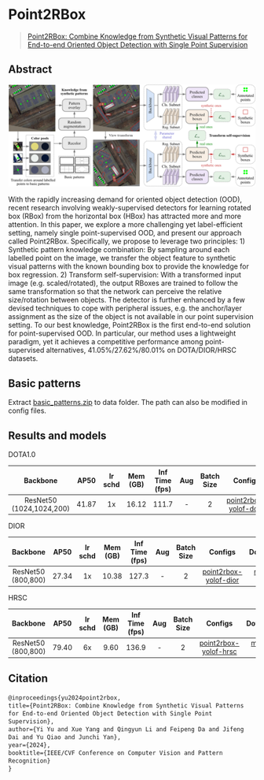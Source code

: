 # Point2RBox

> [Point2RBox: Combine Knowledge from Synthetic Visual Patterns for End-to-end Oriented Object Detection with Single Point Supervision](https://arxiv.org/pdf/2311.14758)

<!-- [ALGORITHM] -->

## Abstract

<div align=center>
<img src="https://raw.githubusercontent.com/zytx121/image-host/main/imgs/point2rbox.png" width="800"/>
</div>

With the rapidly increasing demand for oriented object detection (OOD), recent research involving weakly-supervised detectors for learning rotated box (RBox) from the horizontal box (HBox) has attracted more and more attention. In this paper, we explore a more challenging yet label-efficient setting, namely single point-supervised OOD, and present our approach called Point2RBox. Specifically, we propose to leverage two principles: 1) Synthetic pattern knowledge combination: By sampling around each labelled point on the image, we transfer the object feature to synthetic visual patterns with the known bounding box to provide the knowledge for box regression. 2) Transform self-supervision: With a transformed input image (e.g. scaled/rotated), the output RBoxes are trained to follow the same transformation so that the network can perceive the relative size/rotation between objects. The detector is further enhanced by a few devised techniques to cope with peripheral issues, e.g. the anchor/layer assignment as the size of the object is not available in our point supervision setting. To our best knowledge, Point2RBox is the first end-to-end solution for point-supervised OOD. In particular, our method uses a lightweight paradigm, yet it achieves a competitive performance among point-supervised alternatives, 41.05%/27.62%/80.01% on DOTA/DIOR/HRSC datasets.

## Basic patterns

Extract [basic_patterns.zip](https://github.com/open-mmlab/mmrotate/files/13816461/basic_patterns.zip) to data folder. The path can also be modified in config files.

## Results and models

DOTA1.0

|         Backbone         | AP50  | lr schd | Mem (GB) | Inf Time (fps) | Aug | Batch Size |                       Configs                       |                                                                                                                    Download                                                                                                                    |
| :----------------------: | :---: | :-----: | :------: | :------------: | :-: | :--------: | :-------------------------------------------------: | :--------------------------------------------------------------------------------------------------------------------------------------------------------------------------------------------------------------------------------------------: |
| ResNet50 (1024,1024,200) | 41.87 |   1x    |  16.12   |     111.7      |  -  |     2      | [point2rbox-yolof-dota](./configs/point2rbox-yolof-dota.py) | [model](https://download.openmmlab.com/mmrotate/v1.0/point2rbox/point2rbox-yolof-dota/point2rbox-yolof-dota-c94da82d.pth)   \| [log](https://download.openmmlab.com/mmrotate/v1.0/point2rbox/point2rbox-yolof-dota/point2rbox-yolof-dota.json) |

DIOR

|      Backbone      | AP50  | lr schd | Mem (GB) | Inf Time (fps) | Aug | Batch Size |                       Configs                       |                                                                                                                    Download                                                                                                                    |
| :----------------: | :---: | :-----: | :------: | :------------: | :-: | :--------: | :-------------------------------------------------: | :--------------------------------------------------------------------------------------------------------------------------------------------------------------------------------------------------------------------------------------------: |
| ResNet50 (800,800) | 27.34 |   1x    |  10.38   |     127.3      |  -  |     2      | [point2rbox-yolof-dior](./configs/point2rbox-yolof-dior.py) | [model](https://download.openmmlab.com/mmrotate/v1.0/point2rbox/point2rbox-yolof-dior/point2rbox-yolof-dior-f4f724df.pth)   \| [log](https://download.openmmlab.com/mmrotate/v1.0/point2rbox/point2rbox-yolof-dior/point2rbox-yolof-dior.json) |

HRSC

|      Backbone      | AP50  | lr schd | Mem (GB) | Inf Time (fps) | Aug | Batch Size |                       Configs                       |                                                                                                                   Download                                                                                                                    |
| :----------------: | :---: | :-----: | :------: | :------------: | :-: | :--------: | :-------------------------------------------------: | :-------------------------------------------------------------------------------------------------------------------------------------------------------------------------------------------------------------------------------------------: |
| ResNet50 (800,800) | 79.40 |   6x    |   9.60   |     136.9      |  -  |     2      | [point2rbox-yolof-hrsc](./configs/point2rbox-yolof-hrsc.py) | [model](https://download.openmmlab.com/mmrotate/v1.0/point2rbox/point2rbox-yolof-hrsc/point2rbox-yolof-hrsc-9d096323.pth)  \| [log](https://download.openmmlab.com/mmrotate/v1.0/point2rbox/point2rbox-yolof-hrsc/point2rbox-yolof-hrsc.json) |

## Citation

```
@inproceedings{yu2024point2rbox,
title={Point2RBox: Combine Knowledge from Synthetic Visual Patterns for End-to-end Oriented Object Detection with Single Point Supervision},
author={Yi Yu and Xue Yang and Qingyun Li and Feipeng Da and Jifeng Dai and Yu Qiao and Junchi Yan},
year={2024},
booktitle={IEEE/CVF Conference on Computer Vision and Pattern Recognition}
}
```